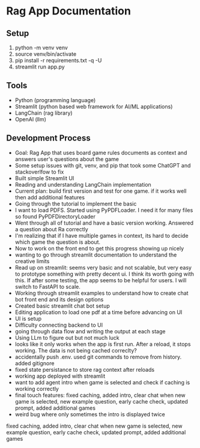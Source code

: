 # Rag App Documentation

## Setup
1. python -m venv venv
2. source venv/bin/activate
3. pip install -r requirements.txt -q -U
4. streamlit run app.py

## Tools
- Python (programming language)
- Streamlit (python based web framework for AI/ML applications)
- LangChain (rag library)
- OpenAI (llm)

## Development Process
- Goal: Rag App that uses board game rules documents as context and answers user's questions about the game
- Some setup issues with git, venv, and pip that took some ChatGPT and stackoverlfow to fix
- Built simple Streamlit UI
- Reading and understanding LangChain implementation
- Current plan: build first version and test for one game. if it works well then add additional features
- Going through the tutorial to implement the basic
- I want to load PDFS. Started using PyPDFLoader. I need it for many files so found PyPDFDirectoryLoader
- Went through all of tutorial and have a basic version working. Answered a question about Ra correctly
- I'm realizing that if I have multiple games in context, its hard to decide which game the question is about.
- Now to work on the front end to get this progress showing up nicely
- wanting to go through streamlit documentation to understand the creative limits
- Read up on streamlit: seems very basic and not scalable, but very easy to prototype something with
    pretty decent ui. I think its worth going with this. If after some testing, the app seems to be
    helpful for users. I will switch to FastAPI to scale.
- Working through streamlit examples to understand how to create chat bot front end and its design
    options
- Created basic streamlit chat bot setup
- Editing application to load one pdf at a time before advancing on UI
- UI is setup
- Difficulty connecting backend to UI
- going through data flow and writing the output at each stage
- Using LLm to figure out but not much luck
- looks like it only works when the app is first run. After a reload, it stops working. The data is not being cached correclty?
- accidentally push .env. used git commands to remove from history. added gitignore
- fixed state persistance to store rag context after reloads
- working app deployed with streamlit
- want to add agent intro when game is selected and check if caching is working correctly
- final touch features: fixed caching, added intro, clear chat when new game is selected, new example question,
    early cache check, updated prompt, added additional games
- weird bug where only sometimes the intro is displayed twice

fixed caching, added intro, clear chat when new game is selected, new example question, early cache check, updated prompt, added additional games
